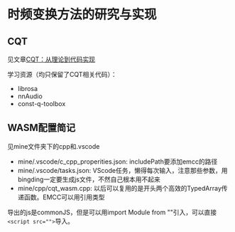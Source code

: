 # 时频变换方法的研究与实现

## CQT
见文章[CQT：从理论到代码实现](https://zhuanlan.zhihu.com/p/716574483)

学习资源（均只保留了CQT相关代码）：
- librosa
- nnAudio
- const-q-toolbox

## WASM配置简记
见mine文件夹下的cpp和.vscode
- mine/.vscode/c_cpp_properities.json: includePath要添加emcc的路径
- mine/.vscode/tasks.json: VScode任务，懒得每次输入，注意那些参数，用bingding一定要生成js文件，不然自己根本用不起来
- mine/cpp/cqt_wasm.cpp: 以后可以复用的是开头两个高效的TypedArray传递函数。EMCC可以用引用类型

导出的js是commonJS，但是可以用import Module from ""引入，可以直接`<script src="">`导入。